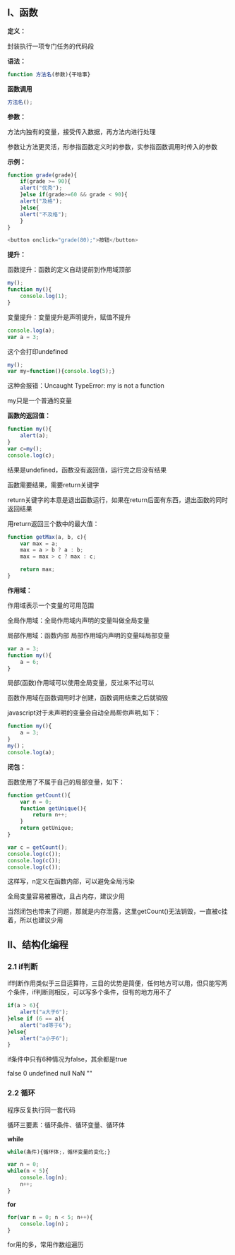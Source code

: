 ## Ⅰ、函数

**定义：**

封装执行一项专门任务的代码段

**语法：**

```javascript
function 方法名(参数){干啥事}
```

**函数调用**

```javascript
方法名();
```

**参数：**

方法内独有的变量，接受传入数据，再方法内进行处理

参数让方法更灵活，形参指函数定义时的参数，实参指函数调用时传入的参数

**示例：**

```javascript
function grade(grade){
    if(grade >= 90){
    alert("优秀");
    }else if(grade>=60 && grade < 90){
    alert("及格");
    }else{
    alert("不及格");
    }
}

<button onclick="grade(80);">按钮</button>
```

**提升：**

函数提升：函数的定义自动提前到作用域顶部

```javascript
my();
function my(){
    console.log(1);
}
```

变量提升：变量提升是声明提升，赋值不提升

```javascript
console.log(a);
var a = 3;
```

这个会打印undefined

```javascript
my();
var my=function(){console.log(5);}
```

这种会报错：Uncaught TypeError: my is not a function

my只是一个普通的变量

**函数的返回值：**

```javascript
function my(){
    alert(a);
}
var c=my();
console.log(c);
```

结果是undefined，函数没有返回值，运行完之后没有结果

函数需要结果，需要return关键字

return关键字的本意是退出函数运行，如果在return后面有东西，退出函数的同时返回结果

用return返回三个数中的最大值：

```javascript
function getMax(a, b, c){
    var max = a;
    max = a > b ? a : b;
    max = max > c ? max : c;

    return max;
}
```

**作用域：**

作用域表示一个变量的可用范围

全局作用域：全局作用域内声明的变量叫做全局变量

局部作用域：函数内部 局部作用域内声明的变量叫局部变量

```javascript
var a = 3;
function my(){
    a = 6;
}
```

局部(函数)作用域可以使用全局变量，反过来不过可以

函数作用域在函数调用时才创建，函数调用结束之后就销毁

javascript对于未声明的变量会自动全局帮你声明,如下：

```javascript
function my(){
    a = 3;
}
my()；
console.log(a);
```

**闭包：**

函数使用了不属于自己的局部变量，如下：

```javascript
function getCount(){
    var n = 0;
    function getUnique(){
        return n++;
    }
    return getUnique;
}

var c = getCount();
console.log(c());
console.log(c());
console.log(c());
```

这样写，n定义在函数内部，可以避免全局污染

全局变量容易被篡改，且占内存，建议少用

当然闭包也带来了问题，那就是内存泄露，这里getCount()无法销毁，一直被c挂着，所以也建议少用

## Ⅱ、结构化编程

### 2.1 if判断

if判断作用类似于三目运算符，三目的优势是简便，任何地方可以用，但只能写两个条件，if判断则相反，可以写多个条件，但有的地方用不了

```javascript
if(a > 6){
    alert("a大于6");
}else if (6 == a){
    alert("ad等于6");
}else{
    alert("a小于6");
}
```

if条件中只有6种情况为false，其余都是true

false	0	undefined	null	NaN	""

### 2.2 循环

程序反复执行同一套代码

循环三要素：循环条件、循环变量、循环体

**while**

```javascript
while(条件){循环体;，循环变量的变化;}

var n = 0;
while(n < 5){
    console.log(n);
    n++;
}
```

**for**

```javascript
for(var n = 0; n < 5; n++){
    console.log(n)；
}
```

for用的多，常用作数组遍历
